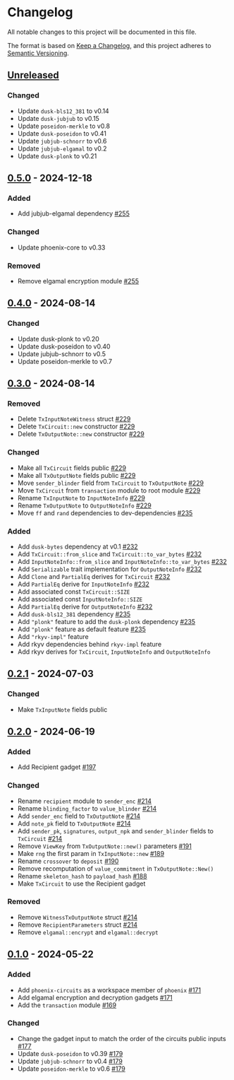 # Changelog

All notable changes to this project will be documented in this file.

The format is based on [Keep a Changelog](https://keepachangelog.com/en/1.0.0/),
and this project adheres to [Semantic Versioning](https://semver.org/spec/v2.0.0.html).

## [Unreleased]

### Changed

- Update `dusk-bls12_381` to v0.14
- Update `dusk-jubjub` to v0.15
- Update `poseidon-merkle` to v0.8
- Update `dusk-poseidon` to v0.41
- Update `jubjub-schnorr` to v0.6
- Update `jubjub-elgamal` to v0.2
- Update `dusk-plonk` to v0.21

## [0.5.0] - 2024-12-18

### Added

- Add jubjub-elgamal dependency [#255]

### Changed

- Update phoenix-core to v0.33

### Removed

- Remove elgamal encryption module [#255]

## [0.4.0] - 2024-08-14

### Changed

- Update dusk-plonk to v0.20
- Update dusk-poseidon to v0.40
- Update jubjub-schnorr to v0.5
- Update poseidon-merkle to v0.7

## [0.3.0] - 2024-08-14

### Removed

- Delete `TxInputNoteWitness` struct [#229]
- Delete `TxCircuit::new` constructor [#229]
- Delete `TxOutputNote::new` constructor [#229]

### Changed

- Make all `TxCircuit` fields public [#229]
- Make all `TxOutputNote` fields public [#229]
- Move `sender_blinder` field from `TxCircuit` to `TxOutputNote` [#229]
- Move `TxCircuit` from `transaction` module to root module [#229]
- Rename `TxInputNote` to `InputNoteInfo` [#229]
- Rename `TxOutputNote` to `OutputNoteInfo` [#229]
- Move `ff` and `rand` dependencies to dev-dependencies [#235]

### Added

- Add `dusk-bytes` dependency at v0.1 [#232]
- Add `TxCircuit::from_slice` and `TxCircuit::to_var_bytes` [#232]
- Add `InputNoteInfo::from_slice` and `InputNoteInfo::to_var_bytes` [#232]
- Add `Serializable` trait implementation for `OutputNoteInfo` [#232]
- Add `Clone` and `PartialEq` derives for `TxCircuit` [#232]
- Add `PartialEq` derive for `InputNoteInfo` [#232]
- Add associated const `TxCircuit::SIZE`
- Add associated const `InputNoteInfo::SIZE`
- Add `PartialEq` derive for `OutputNoteInfo` [#232]
- Add `dusk-bls12_381` dependency [#235]
- Add `"plonk"` feature to add the `dusk-plonk` dependency [#235]
- Add `"plonk"` feature as default feature [#235]
- Add `"rkyv-impl"` feature
- Add rkyv dependencies behind `rkyv-impl` feature
- Add rkyv derives for `TxCircuit`, `InputNoteInfo` and `OutputNoteInfo`

## [0.2.1] - 2024-07-03

### Changed

- Make `TxInputNote` fields public

## [0.2.0] - 2024-06-19

### Added

- Add Recipient gadget [#197]

### Changed

- Rename `recipient` module to `sender_enc` [#214]
- Rename `blinding_factor` to `value_blinder` [#214]
- Add `sender_enc` field to `TxOutputNote` [#214]
- Add `note_pk` field to `TxOutputNote` [#214]
- Add `sender_pk`, `signatures`, `output_npk` and `sender_blinder` fields to `TxCircuit` [#214]
- Remove `ViewKey` from `TxOutputNote::new()` parameters [#191]
- Make `rng` the first param in `TxInputNote::new` [#189]
- Rename `crossover` to `deposit` [#190]
- Remove recomputation of `value_commitment` in `TxOutputNote::New()`
- Rename `skeleton_hash` to `payload_hash` [#188]
- Make `TxCircuit` to use the Recipient gadget

### Removed

- Remove `WitnessTxOutputNote` struct [#214]
- Remove `RecipientParameters` struct [#214]
- Remove `elgamal::encrypt` and `elgamal::decrypt`

## [0.1.0] - 2024-05-22

### Added

- Add `phoenix-circuits` as a workspace member of `phoenix` [#171]
- Add elgamal encryption and decryption gadgets [#171]
- Add the `transaction` module [#169]

### Changed

- Change the gadget input to match the order of the circuits public inputs [#177]
- Update `dusk-poseidon` to v0.39 [#179]
- Update `jubjub-schnorr` to v0.4 [#179]
- Update `poseidon-merkle` to v0.6 [#179]

<!-- ISSUES -->
[#255]: https://github.com/dusk-network/phoenix/issues/255
[#235]: https://github.com/dusk-network/phoenix/issues/235
[#232]: https://github.com/dusk-network/phoenix/issues/232
[#229]: https://github.com/dusk-network/phoenix/issues/229
[#214]: https://github.com/dusk-network/phoenix/issues/214
[#201]: https://github.com/dusk-network/phoenix/issues/201
[#197]: https://github.com/dusk-network/phoenix/issues/197
[#188]: https://github.com/dusk-network/phoenix/issues/188
[#191]: https://github.com/dusk-network/phoenix/issues/191
[#190]: https://github.com/dusk-network/phoenix/issues/190
[#189]: https://github.com/dusk-network/phoenix/issues/189
[#179]: https://github.com/dusk-network/phoenix/issues/179
[#177]: https://github.com/dusk-network/phoenix/issues/177
[#171]: https://github.com/dusk-network/phoenix/issues/171
[#169]: https://github.com/dusk-network/phoenix/issues/169

<!-- VERSIONS -->
[Unreleased]: https://github.com/dusk-network/phoenix/compare/circuits_v0.5.0...HEAD
[0.5.0]: https://github.com/dusk-network/phoenix/compare/circuits_v0.4.0...circuits_v0.5.0
[0.4.0]: https://github.com/dusk-network/phoenix/compare/circuits_v0.3.0...circuits_v0.4.0
[0.3.0]: https://github.com/dusk-network/phoenix/compare/circuits_v0.2.1...circuits_v0.3.0
[0.2.1]: https://github.com/dusk-network/phoenix/compare/circuits_v0.2.0...circuits_v0.2.1
[0.2.0]: https://github.com/dusk-network/phoenix/compare/circuits_v0.1.0...circuits_v0.2.0
[0.1.0]: https://github.com/dusk-network/phoenix/releases/tag/circuits_v0.1.0
